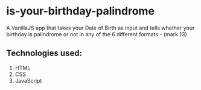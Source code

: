 # is-your-birthday-palindrome

A VanillaJS app that takes your Date of Birth as input and tells whether your birthday is palindrome or not in any of the 6 different formats - (mark 13)

## Technologies used:

1. HTML
1. CSS
1. JavaScript
